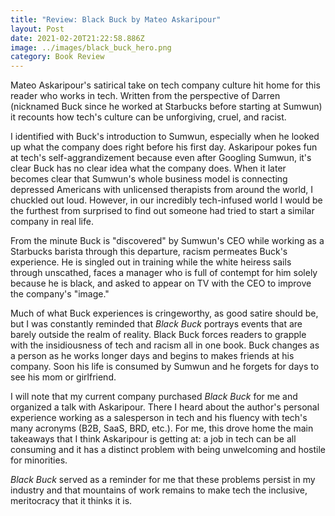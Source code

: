 ```yaml
---
title: "Review: Black Buck by Mateo Askaripour"
layout: Post
date: 2021-02-20T21:22:58.886Z
image: ../images/black_buck_hero.png
category: Book Review
---
```

Mateo Askaripour's satirical take on tech company culture hit home for this reader who works in tech. Written from the perspective of Darren (nicknamed Buck since he worked at Starbucks before starting at Sumwun) it recounts how tech's culture can be unforgiving, cruel, and racist. 

I identified with Buck's introduction to Sumwun, especially when he looked up what the company does right before his first day. Askaripour pokes fun at tech's self-aggrandizement because even after Googling Sumwun, it's clear Buck has no clear idea what the company does. When it later becomes clear that Sumwun's whole business model is connecting depressed Americans with unlicensed therapists from around the world, I chuckled out loud. However, in our incredibly tech-infused world I would be the furthest from surprised to find out someone had tried to start a similar company in real life.

From the minute Buck is "discovered" by Sumwun's CEO while working as a Starbucks barista through this departure, racism permeates Buck's experience. He is singled out in training while the white heiress sails through unscathed, faces a manager who is full of contempt for him solely because he is black, and asked to appear on TV with the CEO to improve the company's "image."

Much of what Buck experiences is cringeworthy, as good satire should be, but I was constantly reminded that *Black Buck* portrays events that are barely outside the realm of reality. Black Buck forces readers to grapple with the insidiousness of tech and racism all in one book. Buck changes as a person as he works longer days and begins to makes friends at his company. Soon his life is consumed by Sumwun and he forgets for days to see his mom or girlfriend.

I will note that my current company purchased *Black Buck* for me and organized a talk with Askaripour. There I heard about the author's personal experience working as a salesperson in tech and his fluency with tech's many acronyms (B2B, SaaS, BRD, etc.). For me, this drove home the main takeaways that I think Askaripour is getting at: a job in tech can be all consuming and it has a distinct problem with being unwelcoming and hostile for minorities. 

*Black Buck* served as a reminder for me that these problems persist in my industry and that mountains of work remains to make tech the inclusive, meritocracy that it thinks it is.